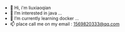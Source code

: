 - 👋 Hi, i'm liuxiaoqian
- 👀 I’m interested in java ...
- 🌱 I’m currently learning docker ...
- 📫 place call me on my email : 1569820333@qq.com

<!---
haust-lxq/haust-lxq is a ✨ special ✨ repository because its `README.md` (this file) appears on your GitHub profile.
You can click the Preview link to take a look at your changes.
--->

